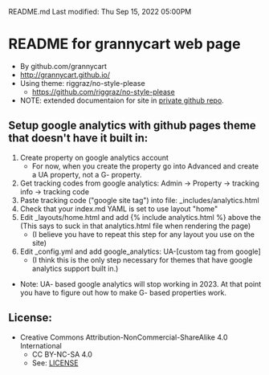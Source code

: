 README.md
Last modified: Thu Sep 15, 2022  05:00PM

# README for grannycart web page
* By github.com/grannycart
* http://grannycart.github.io/
* Using theme: riggraz/no-style-please
	* https://github.com/riggraz/no-style-please
* NOTE: extended documentaion for site in [private github repo](../documentation/index.md).

## Setup google analytics with github pages theme that doesn't have it built in:
1. Create property on google analytics account
	* For now, when you create the property go into Advanced and create a UA property, not a G- property.
2. Get tracking codes from google analytics: Admin -> Property -> tracking info -> tracking code
3. Paste tracking code ("google site tag") into file: _includes/analytics.html
4. Check that your index.md YAML is set to use layout "home"
5. Edit _layouts/home.html and add {% include analytics.html %} above the </header> (This says to suck in that analytics.html file when rendering the page)
	* (I believe you have to repeat this step for any layout you use on the site)
6. Edit _config.yml and add google_analytics: UA-[custom tag from google]
	* (I think this is the only step necessary for themes that have google analytics support built in.)
* Note: UA- based google analytics will stop working in 2023. At that point you have to figure out how to make G- based properties work.

## License:
* Creative Commons Attribution-NonCommercial-ShareAlike 4.0 International
	* CC BY-NC-SA 4.0
	* See: [LICENSE](./LICENSE)






